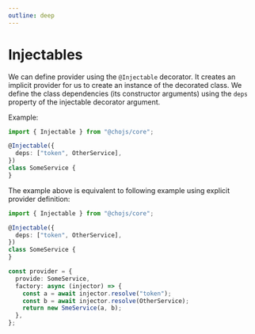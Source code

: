 ```yaml
---
outline: deep
---
```


# Injectables

We can define provider using the `@Injectable` decorator. It creates an implicit provider for us to create an instance
of the decorated class. We define the class dependencies (its constructor arguments) using the `deps` property of the
injectable decorator argument.

Example:

```ts
import { Injectable } from "@chojs/core";

@Injectable({
  deps: ["token", OtherService],
})
class SomeService {
}
```

The example above is equivalent to following example using explicit provider definition:

```ts
import { Injectable } from "@chojs/core";

@Injectable({
  deps: ["token", OtherService],
})
class SomeService {
}

const provider = {
  provide: SomeService,
  factory: async (injector) => {
    const a = await injector.resolve("token");
    const b = await injector.resolve(OtherService);
    return new SmeService(a, b);
  },
};
```
